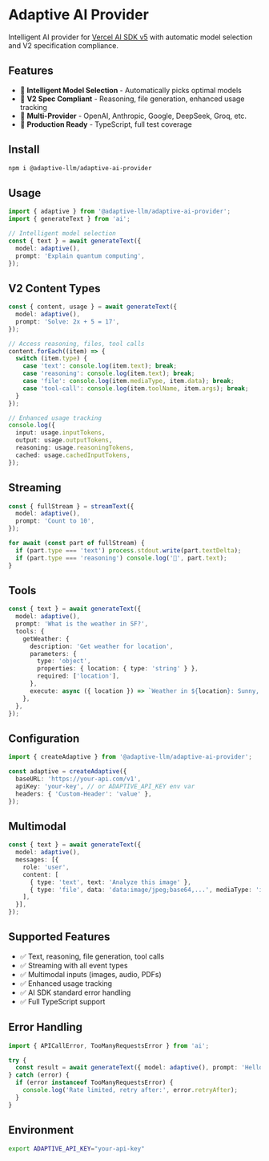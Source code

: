# Adaptive AI Provider

Intelligent AI provider for [Vercel AI SDK v5](https://ai-sdk.dev/docs) with automatic model selection and V2 specification compliance.

## Features

- 🤖 **Intelligent Model Selection** - Automatically picks optimal models
- 🧠 **V2 Spec Compliant** - Reasoning, file generation, enhanced usage tracking
- 🔄 **Multi-Provider** - OpenAI, Anthropic, Google, DeepSeek, Groq, etc.
- 🚀 **Production Ready** - TypeScript, full test coverage

## Install

```bash
npm i @adaptive-llm/adaptive-ai-provider
```

## Usage

```ts
import { adaptive } from '@adaptive-llm/adaptive-ai-provider';
import { generateText } from 'ai';

// Intelligent model selection
const { text } = await generateText({
  model: adaptive(),
  prompt: 'Explain quantum computing',
});
```

## V2 Content Types

```ts
const { content, usage } = await generateText({
  model: adaptive(),
  prompt: 'Solve: 2x + 5 = 17',
});

// Access reasoning, files, tool calls
content.forEach((item) => {
  switch (item.type) {
    case 'text': console.log(item.text); break;
    case 'reasoning': console.log(item.text); break;
    case 'file': console.log(item.mediaType, item.data); break;
    case 'tool-call': console.log(item.toolName, item.args); break;
  }
});

// Enhanced usage tracking
console.log({
  input: usage.inputTokens,
  output: usage.outputTokens,
  reasoning: usage.reasoningTokens,
  cached: usage.cachedInputTokens,
});
```

## Streaming

```ts
const { fullStream } = streamText({
  model: adaptive(),
  prompt: 'Count to 10',
});

for await (const part of fullStream) {
  if (part.type === 'text') process.stdout.write(part.textDelta);
  if (part.type === 'reasoning') console.log('💭', part.text);
}
```

## Tools

```ts
const { text } = await generateText({
  model: adaptive(),
  prompt: 'What is the weather in SF?',
  tools: {
    getWeather: {
      description: 'Get weather for location',
      parameters: {
        type: 'object',
        properties: { location: { type: 'string' } },
        required: ['location'],
      },
      execute: async ({ location }) => `Weather in ${location}: Sunny, 72°F`,
    },
  },
});
```

## Configuration

```ts
import { createAdaptive } from '@adaptive-llm/adaptive-ai-provider';

const adaptive = createAdaptive({
  baseURL: 'https://your-api.com/v1',
  apiKey: 'your-key', // or ADAPTIVE_API_KEY env var
  headers: { 'Custom-Header': 'value' },
});
```

## Multimodal

```ts
const { text } = await generateText({
  model: adaptive(),
  messages: [{
    role: 'user',
    content: [
      { type: 'text', text: 'Analyze this image' },
      { type: 'file', data: 'data:image/jpeg;base64,...', mediaType: 'image/jpeg' },
    ],
  }],
});
```

## Supported Features

- ✅ Text, reasoning, file generation, tool calls
- ✅ Streaming with all event types
- ✅ Multimodal inputs (images, audio, PDFs)
- ✅ Enhanced usage tracking
- ✅ AI SDK standard error handling
- ✅ Full TypeScript support

## Error Handling

```ts
import { APICallError, TooManyRequestsError } from 'ai';

try {
  const result = await generateText({ model: adaptive(), prompt: 'Hello' });
} catch (error) {
  if (error instanceof TooManyRequestsError) {
    console.log('Rate limited, retry after:', error.retryAfter);
  }
}
```

## Environment

```bash
export ADAPTIVE_API_KEY="your-api-key"
```